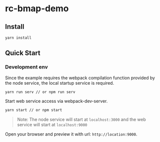# rc-bmap-demo

## Install

```bash
yarn install
```

## Quick Start

### Development env

Since the example requires the webpack compilation function provided by the node service, the local startup service is required.

``` bash
yarn run serv // or npm run serv
```

Start web service access via webpack-dev-server.

```bash
yarn start // or npm start
```

> Note: The node service will start at `localhost:3000` and the web service will start at `localhost:9000`

Open your browser and preview it with url: `http://location:9000`.
